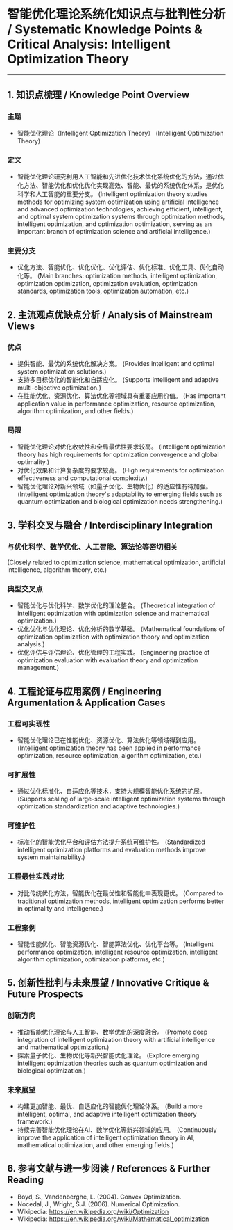 # 智能优化理论系统化知识点与批判性分析 / Systematic Knowledge Points & Critical Analysis: Intelligent Optimization Theory

---

## 1. 知识点梳理 / Knowledge Point Overview

### 主题

- 智能优化理论（Intelligent Optimization Theory）
  (Intelligent Optimization Theory)

### 定义

- 智能优化理论研究利用人工智能和先进优化技术优化系统优化的方法，通过优化方法、智能优化和优化优化实现高效、智能、最优的系统优化体系，是优化科学和人工智能的重要分支。
  (Intelligent optimization theory studies methods for optimizing system optimization using artificial intelligence and advanced optimization technologies, achieving efficient, intelligent, and optimal system optimization systems through optimization methods, intelligent optimization, and optimization optimization, serving as an important branch of optimization science and artificial intelligence.)

### 主要分支

- 优化方法、智能优化、优化优化、优化评估、优化标准、优化工具、优化自动化等。
  (Main branches: optimization methods, intelligent optimization, optimization optimization, optimization evaluation, optimization standards, optimization tools, optimization automation, etc.)

## 2. 主流观点优缺点分析 / Analysis of Mainstream Views

### 优点

- 提供智能、最优的系统优化解决方案。
  (Provides intelligent and optimal system optimization solutions.)
- 支持多目标优化的智能化和自适应化。
  (Supports intelligent and adaptive multi-objective optimization.)
- 在性能优化、资源优化、算法优化等领域具有重要应用价值。
  (Has important application value in performance optimization, resource optimization, algorithm optimization, and other fields.)

### 局限

- 智能优化理论对优化收敛性和全局最优性要求较高。
  (Intelligent optimization theory has high requirements for optimization convergence and global optimality.)
- 对优化效果和计算复杂度的要求较高。
  (High requirements for optimization effectiveness and computational complexity.)
- 智能优化理论对新兴领域（如量子优化、生物优化）的适应性有待加强。
  (Intelligent optimization theory's adaptability to emerging fields such as quantum optimization and biological optimization needs strengthening.)

## 3. 学科交叉与融合 / Interdisciplinary Integration

### 与优化科学、数学优化、人工智能、算法论等密切相关

  (Closely related to optimization science, mathematical optimization, artificial intelligence, algorithm theory, etc.)

### 典型交叉点

- 智能优化与优化科学、数学优化的理论整合。
  (Theoretical integration of intelligent optimization with optimization science and mathematical optimization.)
- 优化优化与优化理论、优化分析的数学基础。
  (Mathematical foundations of optimization optimization with optimization theory and optimization analysis.)
- 优化评估与评估理论、优化管理的工程实践。
  (Engineering practice of optimization evaluation with evaluation theory and optimization management.)

## 4. 工程论证与应用案例 / Engineering Argumentation & Application Cases

### 工程可实现性

- 智能优化理论已在性能优化、资源优化、算法优化等领域得到应用。
  (Intelligent optimization theory has been applied in performance optimization, resource optimization, algorithm optimization, etc.)

### 可扩展性

- 通过优化标准化、自适应化等技术，支持大规模智能优化系统的扩展。
  (Supports scaling of large-scale intelligent optimization systems through optimization standardization and adaptive technologies.)

### 可维护性

- 标准化的智能优化平台和评估方法提升系统可维护性。
  (Standardized intelligent optimization platforms and evaluation methods improve system maintainability.)

### 工程最佳实践对比

- 对比传统优化方法，智能优化在最优性和智能化中表现更优。
  (Compared to traditional optimization methods, intelligent optimization performs better in optimality and intelligence.)

### 工程案例

- 智能性能优化、智能资源优化、智能算法优化、优化平台等。
  (Intelligent performance optimization, intelligent resource optimization, intelligent algorithm optimization, optimization platforms, etc.)

## 5. 创新性批判与未来展望 / Innovative Critique & Future Prospects

### 创新方向

- 推动智能优化理论与人工智能、数学优化的深度融合。
  (Promote deep integration of intelligent optimization theory with artificial intelligence and mathematical optimization.)
- 探索量子优化、生物优化等新兴智能优化理论。
  (Explore emerging intelligent optimization theories such as quantum optimization and biological optimization.)

### 未来展望

- 构建更加智能、最优、自适应化的智能优化理论体系。
  (Build a more intelligent, optimal, and adaptive intelligent optimization theory framework.)
- 持续完善智能优化理论在AI、数学优化等新兴领域的应用。
  (Continuously improve the application of intelligent optimization theory in AI, mathematical optimization, and other emerging fields.)

## 6. 参考文献与进一步阅读 / References & Further Reading

- Boyd, S., Vandenberghe, L. (2004). Convex Optimization.
- Nocedal, J., Wright, S.J. (2006). Numerical Optimization.
- Wikipedia: <https://en.wikipedia.org/wiki/Optimization>
- Wikipedia: <https://en.wikipedia.org/wiki/Mathematical_optimization>
